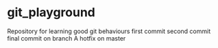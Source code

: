 # git_playground
Repository for learning good git behaviours
first commit
second commit
final commit on branch A
hotfix on master
